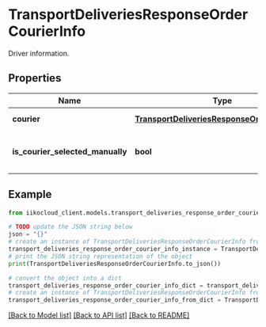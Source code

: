 # TransportDeliveriesResponseOrderCourierInfo

Driver information.

## Properties

Name | Type | Description | Notes
------------ | ------------- | ------------- | -------------
**courier** | [**TransportDeliveriesResponseOrderEmployee**](TransportDeliveriesResponseOrderEmployee.md) | Order driver. | 
**is_courier_selected_manually** | **bool** | Whether driver is selected manually. | 

## Example

```python
from iikocloud_client.models.transport_deliveries_response_order_courier_info import TransportDeliveriesResponseOrderCourierInfo

# TODO update the JSON string below
json = "{}"
# create an instance of TransportDeliveriesResponseOrderCourierInfo from a JSON string
transport_deliveries_response_order_courier_info_instance = TransportDeliveriesResponseOrderCourierInfo.from_json(json)
# print the JSON string representation of the object
print(TransportDeliveriesResponseOrderCourierInfo.to_json())

# convert the object into a dict
transport_deliveries_response_order_courier_info_dict = transport_deliveries_response_order_courier_info_instance.to_dict()
# create an instance of TransportDeliveriesResponseOrderCourierInfo from a dict
transport_deliveries_response_order_courier_info_from_dict = TransportDeliveriesResponseOrderCourierInfo.from_dict(transport_deliveries_response_order_courier_info_dict)
```
[[Back to Model list]](../README.md#documentation-for-models) [[Back to API list]](../README.md#documentation-for-api-endpoints) [[Back to README]](../README.md)


